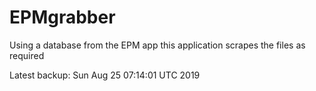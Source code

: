 # EPMgrabber
Using a database from the EPM app this application scrapes the files as required


Latest backup: Sun Aug 25 07:14:01 UTC 2019
